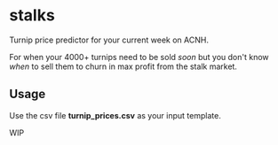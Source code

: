# stalks
Turnip price predictor for your current week on ACNH.

For when your 4000+ turnips need to be sold *soon* but you don't know *when* to sell them to churn in max profit from the stalk market.

## Usage
Use the csv file **turnip_prices.csv** as your input template.

WIP